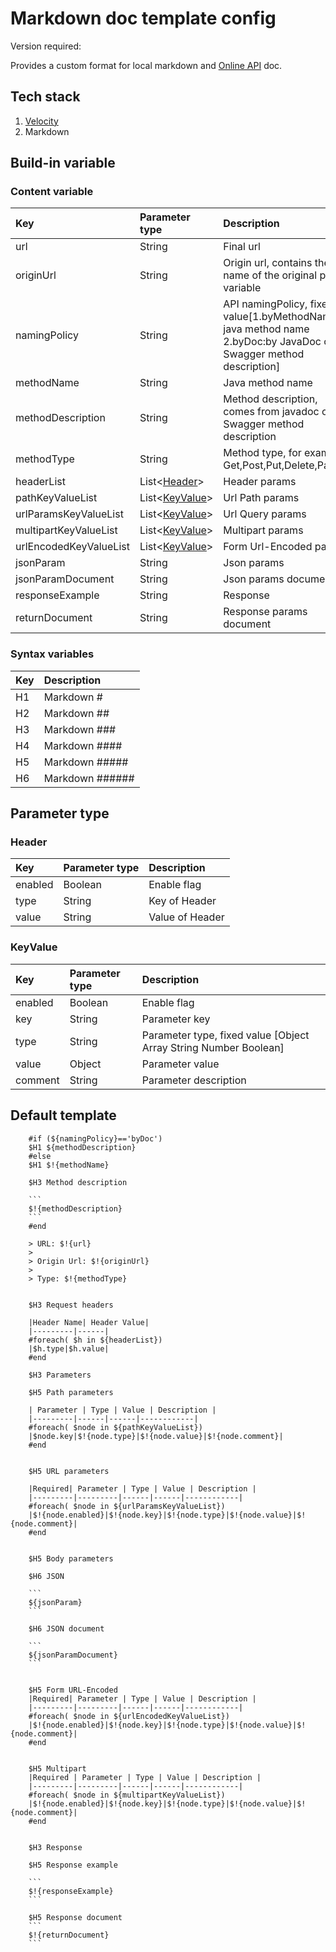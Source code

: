 # Markdown doc template config

Version required: <Badge text="2023.2.2+"/>

Provides a custom format for local markdown and [Online API](./apiDocSync.md) doc.

## Tech stack

1. [Velocity](https://velocity.apache.org/)
2. Markdown

## Build-in variable

### Content variable

| Key                    | Parameter type                | Description                                                                                                        |
| :--------------------- | :---------------------------- | :----------------------------------------------------------------------------------------------------------------- |
| url                    | String                        | Final url                                                                                                          |
| originUrl              | String                        | Origin url, contains the name of the original path variable                                                        |
| namingPolicy           | String                        | API namingPolicy, fixed value[1.byMethodName:by java method name 2.byDoc:by JavaDoc or Swagger method description] |
| methodName             | String                        | Java method name                                                                                                   |
| methodDescription      | String                        | Method description, comes from javadoc or Swagger method description                                               |
| methodType             | String                        | Method type, for example Get,Post,Put,Delete,Patch                                                                 |
| headerList             | List\<[Header](#header)\>     | Header params                                                                                                      |
| pathKeyValueList       | List\<[KeyValue](#keyvalue)\> | Url Path params                                                                                                    |
| urlParamsKeyValueList  | List\<[KeyValue](#keyvalue)\> | Url Query params                                                                                                   |
| multipartKeyValueList  | List\<[KeyValue](#keyvalue)\> | Multipart params                                                                                                   |
| urlEncodedKeyValueList | List\<[KeyValue](#keyvalue)\> | Form Url-Encoded params                                                                                            |
| jsonParam              | String                        | Json params                                                                                                        |
| jsonParamDocument      | String                        | Json params document                                                                                               |
| responseExample        | String                        | Response                                                                                                           |
| returnDocument         | String                        | Response params document                                                                                           |

### Syntax variables

| Key | Description     |
| :-- | :-------------- |
| H1  | Markdown #      |
| H2  | Markdown ##     |
| H3  | Markdown ###    |
| H4  | Markdown ####   |
| H5  | Markdown #####  |
| H6  | Markdown ###### |

## Parameter type

### Header

| Key     | Parameter type | Description     |
| :------ | :------------- | :-------------- |
| enabled | Boolean        | Enable flag     |
| type    | String         | Key of Header   |
| value   | String         | Value of Header |

### KeyValue

| Key     | Parameter type | Description                                                      |
| :------ | :------------- | :--------------------------------------------------------------- |
| enabled | Boolean        | Enable flag                                                      |
| key     | String         | Parameter key                                                    |
| type    | String         | Parameter type, fixed value [Object Array String Number Boolean] |
| value   | Object         | Parameter value                                                  |
| comment | String         | Parameter description                                            |

## Default template

````velocity
    #if (${namingPolicy}=='byDoc')
    $H1 ${methodDescription}
    #else
    $H1 $!{methodName}

    $H3 Method description

    ```
    $!{methodDescription}
    ```
    #end

    > URL: $!{url}
    >
    > Origin Url: $!{originUrl}
    >
    > Type: $!{methodType}


    $H3 Request headers

    |Header Name| Header Value|
    |---------|------|
    #foreach( $h in ${headerList})
    |$h.type|$h.value|
    #end

    $H3 Parameters

    $H5 Path parameters

    | Parameter | Type | Value | Description |
    |---------|------|------|------------|
    #foreach( $node in ${pathKeyValueList})
    |$node.key|$!{node.type}|$!{node.value}|$!{node.comment}|
    #end


    $H5 URL parameters

    |Required| Parameter | Type | Value | Description |
    |---------|---------|------|------|------------|
    #foreach( $node in ${urlParamsKeyValueList})
    |$!{node.enabled}|$!{node.key}|$!{node.type}|$!{node.value}|$!{node.comment}|
    #end


    $H5 Body parameters

    $H6 JSON

    ```
    ${jsonParam}
    ```

    $H6 JSON document

    ```
    ${jsonParamDocument}
    ```


    $H5 Form URL-Encoded
    |Required| Parameter | Type | Value | Description |
    |---------|---------|------|------|------------|
    #foreach( $node in ${urlEncodedKeyValueList})
    |$!{node.enabled}|$!{node.key}|$!{node.type}|$!{node.value}|$!{node.comment}|
    #end


    $H5 Multipart
    |Required | Parameter | Type | Value | Description |
    |---------|---------|------|------|------------|
    #foreach( $node in ${multipartKeyValueList})
    |$!{node.enabled}|$!{node.key}|$!{node.type}|$!{node.value}|$!{node.comment}|
    #end


    $H3 Response

    $H5 Response example

    ```
    $!{responseExample}
    ```

    $H5 Response document
    ```
    $!{returnDocument}
    ```

````
